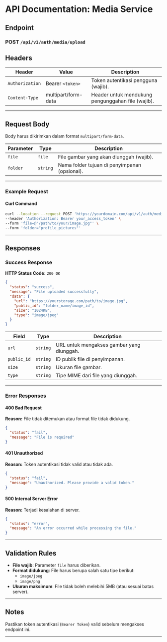 # **API Documentation: Media Service**

## **Endpoint**

### **POST** `/api/v1/auth/media/upload`

## **Headers**

| Header          | Value               | Description                                       |
| --------------- | ------------------- | ------------------------------------------------- |
| `Authorization` | Bearer `<token>`    | Token autentikasi pengguna (wajib).               |
| `Content-Type`  | multipart/form-data | Header untuk mendukung pengunggahan file (wajib). |

---

## **Request Body**

Body harus dikirimkan dalam format `multipart/form-data`.

| Parameter | Type     | Description                                   |
| --------- | -------- | --------------------------------------------- |
| `file`    | `file`   | File gambar yang akan diunggah (wajib).       |
| `folder`  | `string` | Nama folder tujuan di penyimpanan (opsional). |

---

### **Example Request**

#### **Curl Command**

```bash
curl --location --request POST 'https://yourdomain.com/api/v1/auth/media/upload' \
--header 'Authorization: Bearer your_access_token' \
--form 'file=@"/path/to/your/image.jpg"' \
--form 'folder="profile_pictures"'
```

---

## **Responses**

### **Success Response**

**HTTP Status Code:** `200 OK`

```json
{
  "status": "success",
  "message": "File uploaded successfully",
  "data": {
    "url": "https://yourstorage.com/path/to/image.jpg",
    "public_id": "folder_name/image_id",
    "size": "1024KB",
    "type": "image/jpeg"
  }
}
```

| Field       | Type     | Description                               |
| ----------- | -------- | ----------------------------------------- |
| `url`       | `string` | URL untuk mengakses gambar yang diunggah. |
| `public_id` | `string` | ID publik file di penyimpanan.            |
| `size`      | `string` | Ukuran file gambar.                       |
| `type`      | `string` | Tipe MIME dari file yang diunggah.        |

---

### **Error Responses**

#### **400 Bad Request**

**Reason:** File tidak ditemukan atau format file tidak didukung.

```json
{
  "status": "fail",
  "message": "File is required"
}
```

#### **401 Unauthorized**

**Reason:** Token autentikasi tidak valid atau tidak ada.

```json
{
  "status": "fail",
  "message": "Unauthorized. Please provide a valid token."
}
```

#### **500 Internal Server Error**

**Reason:** Terjadi kesalahan di server.

```json
{
  "status": "error",
  "message": "An error occurred while processing the file."
}
```

---

## **Validation Rules**

- **File wajib**: Parameter `file` harus diberikan.
- **Format didukung**: File harus berupa salah satu tipe berikut:
  - `image/jpeg`
  - `image/png`
- **Ukuran maksimum**: File tidak boleh melebihi 5MB (atau sesuai batas server).

---

## **Notes**

Pastikan token autentikasi (`Bearer Token`) valid sebelum mengakses endpoint ini.

---
